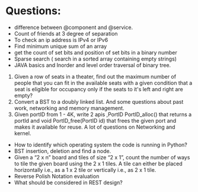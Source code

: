 # Questions:

* difference between @component and @service.
* Count of friends at 3 degree of separation
* To check an ip address is IPv4 or IPv6
* Find minimum unique sum of an array
* get the count of set bits and position of set bits in a binary number
* Sparse search ( search in a sorted array containing empty strings)
* JAVA basics and Inorder and level order traversal of binary tree.
1) Given a row of seats in a theater, find out the maximum number of people that you can fit in the available seats with a given condition that a seat is eligible for occupancy only if the seats to it's left and right are empty?
2) Convert a BST to a doubly linked list. And some questions about past work, networking and memory management.
3) Given portID from 1 - 4K, write 2 apis ,PortID PortID_alloc() that returns a portId and void PortID_free(PortID id) that frees the given port and makes it available for reuse. A lot of questions on Networking and kernel.
* How to identify which operating system the code is running in Python?
* BST insertion, deletion and find a node.
* Given a “2 x n” board and tiles of size “2 x 1”, count the number of ways to tile the given board using the 2 x 1 tiles. A tile can either be placed horizontally i.e., as a 1 x 2 tile or vertically i.e., as 2 x 1 tile.
* Reverse Polish Notation evaluation
* What should be considered in REST design?

